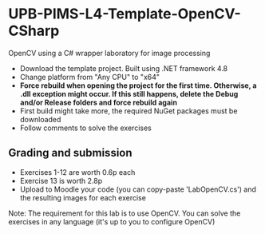 # UPB-PIMS-L4-Template-OpenCV-CSharp
OpenCV using a C# wrapper laboratory for image processing

- Download the template project. Built using .NET framework 4.8
- Change platform from "Any CPU" to "x64"
- **Force rebuild when opening the project for the first time. Otherwise, a .dll exception might occur. If this still happens, delete the Debug and/or Release folders and force rebuild again**
- First build might take more, the required NuGet packages must be downloaded
- Follow comments to solve the exercises

## Grading and submission
- Exercises 1-12 are worth 0.6p each
- Exercise 13 is worth 2.8p
- Upload to Moodle your code (you can copy-paste 'LabOpenCV.cs') and the resulting images for each exercise

Note: The requirement for this lab is to use OpenCV. You can solve the exercises in any language (it's up to you to configure OpenCV)
